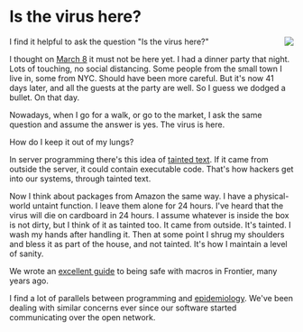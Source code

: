 # Is the virus here?
<img src="http://scripting.com/images/2020/04/19/coronavirus.png" border="0" align="right">I find it helpful to ask the question "Is the virus here?"

I thought on <a href="http://scripting.com/2020/03/08.html">March 8</a> it must not be here yet. I had a dinner party that night. Lots of touching, no social distancing. Some people from the small town I live in, some from NYC. Should have been more careful. But it's now 41 days later, and all the guests at the party are well. So I guess we dodged a bullet. On that day.

Nowadays, when I go for a walk, or go to the market, I ask the same question and assume the answer is yes. The virus is here. 

How do I keep it out of my lungs?

In server programming there's this idea of <a href="https://en.wikipedia.org/wiki/Taint_checking">tainted text</a>. If it came from outside the server, it could contain executable code. That's how hackers get into our systems, through tainted text. 

Now I think about packages from Amazon the same way. I have a physical-world untaint function. I leave them alone for 24 hours. I've heard that the virus will die on cardboard in 24 hours. I assume whatever is inside the box is not dirty, but I think of it as tainted too. It came from outside. It's tainted. I wash my hands after handling it. Then at some point I shrug my shoulders and bless it as part of the house, and not tainted. It's how I maintain a level of sanity.

We wrote an <a href="http://frontier.userland.com/reference/manila/macros/safeMacrosGuidelines">excellent guide</a> to being safe with macros in Frontier, many years ago. 

I find a lot of parallels between programming and <a href="https://en.wikipedia.org/wiki/Epidemiology">epidemiology</a>. We've been dealing with similar concerns ever since our software started communicating over the open network. 

